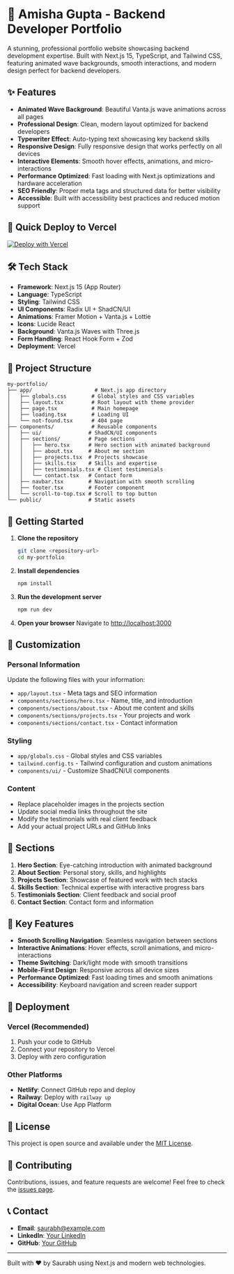 # 🚀 Amisha Gupta - Backend Developer Portfolio

A stunning, professional portfolio website showcasing backend development expertise. Built with Next.js 15, TypeScript, and Tailwind CSS, featuring animated wave backgrounds, smooth interactions, and modern design perfect for backend developers.

## ✨ Features

- **Animated Wave Background**: Beautiful Vanta.js wave animations across all pages
- **Professional Design**: Clean, modern layout optimized for backend developers
- **Typewriter Effect**: Auto-typing text showcasing key backend skills
- **Responsive Design**: Fully responsive design that works perfectly on all devices
- **Interactive Elements**: Smooth hover effects, animations, and micro-interactions
- **Performance Optimized**: Fast loading with Next.js optimizations and hardware acceleration
- **SEO Friendly**: Proper meta tags and structured data for better visibility
- **Accessible**: Built with accessibility best practices and reduced motion support

## 🚀 Quick Deploy to Vercel

[![Deploy with Vercel](https://vercel.com/button)](https://vercel.com/new/clone?repository-url=https://github.com/amisha6502/Amisha_Portfolio)

## 🛠️ Tech Stack

- **Framework**: Next.js 15 (App Router)
- **Language**: TypeScript
- **Styling**: Tailwind CSS
- **UI Components**: Radix UI + ShadCN/UI
- **Animations**: Framer Motion + Vanta.js + Lottie
- **Icons**: Lucide React
- **Background**: Vanta.js Waves with Three.js
- **Form Handling**: React Hook Form + Zod
- **Deployment**: Vercel

## 📁 Project Structure

```
my-portfolio/
├── app/                    # Next.js app directory
│   ├── globals.css        # Global styles and CSS variables
│   ├── layout.tsx         # Root layout with theme provider
│   ├── page.tsx           # Main homepage
│   ├── loading.tsx        # Loading UI
│   └── not-found.tsx      # 404 page
├── components/            # Reusable components
│   ├── ui/               # ShadCN/UI components
│   ├── sections/         # Page sections
│   │   ├── hero.tsx      # Hero section with animated background
│   │   ├── about.tsx     # About me section
│   │   ├── projects.tsx  # Projects showcase
│   │   ├── skills.tsx    # Skills and expertise
│   │   ├── testimonials.tsx # Client testimonials
│   │   └── contact.tsx   # Contact form
│   ├── navbar.tsx        # Navigation with smooth scrolling
│   ├── footer.tsx        # Footer component
│   └── scroll-to-top.tsx # Scroll to top button
└── public/               # Static assets
```

## 🚀 Getting Started

1. **Clone the repository**

   ```bash
   git clone <repository-url>
   cd my-portfolio
   ```

2. **Install dependencies**

   ```bash
   npm install
   ```

3. **Run the development server**

   ```bash
   npm run dev
   ```

4. **Open your browser**
   Navigate to [http://localhost:3000](http://localhost:3000)

## 🎨 Customization

### Personal Information

Update the following files with your information:

- `app/layout.tsx` - Meta tags and SEO information
- `components/sections/hero.tsx` - Name, title, and introduction
- `components/sections/about.tsx` - About me content and skills
- `components/sections/projects.tsx` - Your projects and work
- `components/sections/contact.tsx` - Contact information

### Styling

- `app/globals.css` - Global styles and CSS variables
- `tailwind.config.ts` - Tailwind configuration and custom animations
- `components/ui/` - Customize ShadCN/UI components

### Content

- Replace placeholder images in the projects section
- Update social media links throughout the site
- Modify the testimonials with real client feedback
- Add your actual project URLs and GitHub links

## 📱 Sections

1. **Hero Section**: Eye-catching introduction with animated background
2. **About Section**: Personal story, skills, and highlights
3. **Projects Section**: Showcase of featured work with tech stacks
4. **Skills Section**: Technical expertise with interactive progress bars
5. **Testimonials Section**: Client feedback and social proof
6. **Contact Section**: Contact form and information

## 🌟 Key Features

- **Smooth Scrolling Navigation**: Seamless navigation between sections
- **Interactive Animations**: Hover effects, scroll animations, and micro-interactions
- **Theme Switching**: Dark/light mode with smooth transitions
- **Mobile-First Design**: Responsive across all device sizes
- **Performance Optimized**: Fast loading times and smooth animations
- **Accessibility**: Keyboard navigation and screen reader support

## 🚀 Deployment

### Vercel (Recommended)

1. Push your code to GitHub
2. Connect your repository to Vercel
3. Deploy with zero configuration

### Other Platforms

- **Netlify**: Connect GitHub repo and deploy
- **Railway**: Deploy with `railway up`
- **Digital Ocean**: Use App Platform

## 📄 License

This project is open source and available under the [MIT License](LICENSE).

## 🤝 Contributing

Contributions, issues, and feature requests are welcome! Feel free to check the [issues page](issues).

## 📞 Contact

- **Email**: saurabh@example.com
- **LinkedIn**: [Your LinkedIn](https://linkedin.com/in/yourprofile)
- **GitHub**: [Your GitHub](https://github.com/yourusername)

---

Built with ❤️ by Saurabh using Next.js and modern web technologies.
